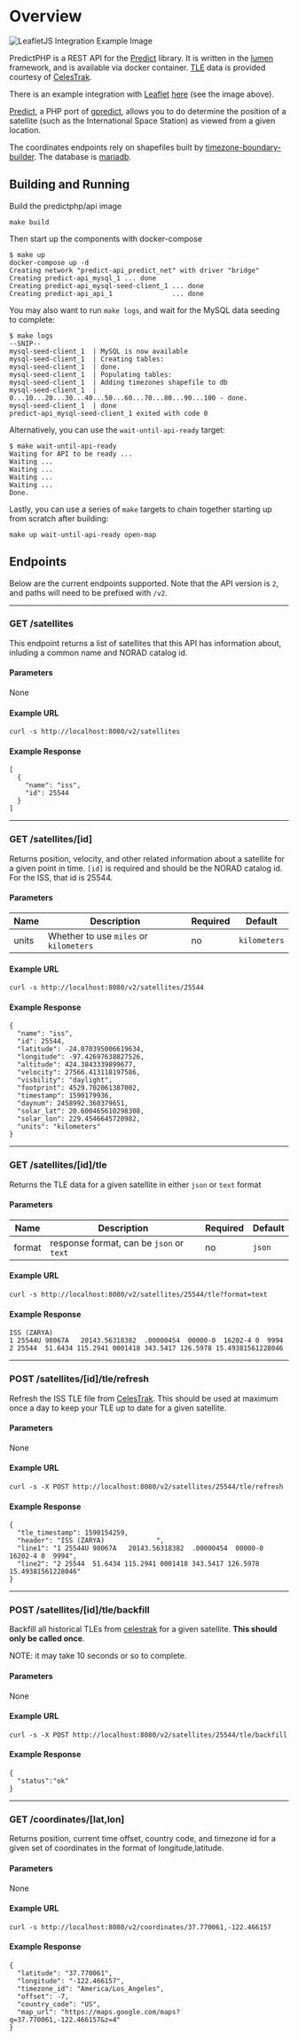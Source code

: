 # Overview

![LeafletJS Integration Example Image](examples/images/leafletjs.png?raw=true)


PredictPHP is a REST API for the [Predict](https://github.com/shupp/Predict) library.  It is written in the [lumen](https://lumen.laravel.com) framework, and is available via docker container.  [TLE](https://en.wikipedia.org/wiki/Two-line_element_set) data is provided courtesy of [CelesTrak](http://celestrak.com).

There is an example integration with [Leaflet](https://leafletjs.com) [here](examples/leafletjs) (see the image above).

[Predict](https://github.com/shupp/Predict), a PHP port of [gpredict](http://gpredict.oz9aec.net), allows you to do determine the position of a satellite (such as the International Space Station) as viewed from a given location.

The coordinates endpoints rely on shapefiles built by [timezone-boundary-builder](https://github.com/evansiroky/timezone-boundary-builder). The database is [mariadb](https://mariadb.org).

## Building and Running

Build the predictphp/api image

```
make build
```

Then start up the components with docker-compose
```
$ make up
docker-compose up -d
Creating network "predict-api_predict_net" with driver "bridge"
Creating predict-api_mysql_1 ... done
Creating predict-api_mysql-seed-client_1 ... done
Creating predict-api_api_1               ... done
```

You may also want to run `make logs`, and wait for the MySQL data seeding to complete:
```
$ make logs
--SNIP--
mysql-seed-client_1  | MySQL is now available
mysql-seed-client_1  | Creating tables:
mysql-seed-client_1  | done.
mysql-seed-client_1  | Populating tables:
mysql-seed-client_1  | Adding timezones shapefile to db
mysql-seed-client_1  | 0...10...20...30...40...50...60...70...80...90...100 - done.
mysql-seed-client_1  | done
predict-api_mysql-seed-client_1 exited with code 0
```

Alternatively, you can use the `wait-until-api-ready` target:
```
$ make wait-until-api-ready
Waiting for API to be ready ...
Waiting ...
Waiting ...
Waiting ...
Waiting ...
Done.
```

Lastly, you can use a series of `make` targets to chain together starting up from scratch after building:

```
make up wait-until-api-ready open-map
```

## Endpoints
Below are the current endpoints supported.  Note that the API version is `2`, and paths will need to be prefixed with `/v2`.

---
### GET /satellites

This endpoint returns a list of satellites that this API has information about, inluding a common name and NORAD catalog id.

#### Parameters
None

#### Example URL
```
curl -s http://localhost:8080/v2/satellites
```

#### Example Response
```
[
  {
    "name": "iss",
    "id": 25544
  }
]
```

---
### GET /satellites/[id]

Returns position, velocity, and other related information about a satellite for a given point in time. `[id]` is required and should be the NORAD catalog id. For the ISS, that id is 25544.

#### Parameters
| Name   | Description | Required | Default |
| ------ | ----------- | -------- | ------- |
| units | Whether to use `miles` or `kilometers` | no | `kilometers` |

#### Example URL
```
curl -s http://localhost:8080/v2/satellites/25544
```

#### Example Response
```
{
  "name": "iss",
  "id": 25544,
  "latitude": -24.070395006619634,
  "longitude": -97.42697638827526,
  "altitude": 424.3843339899677,
  "velocity": 27566.413118197586,
  "visbility": "daylight",
  "footprint": 4529.702061387002,
  "timestamp": 1590179936,
  "daynum": 2458992.360379651,
  "solar_lat": 20.600465610298308,
  "solar_lon": 229.4546645720982,
  "units": "kilometers"
}
```

---
### GET /satellites/[id]/tle

Returns the TLE data for a given satellite in either `json` or `text` format

#### Parameters
| Name   | Description | Required | Default |
| ------ | ----------- | -------- | ------- |
| format | response format, can be `json` or `text` | no | `json` |

#### Example URL
```
curl -s http://localhost:8080/v2/satellites/25544/tle?format=text
```

#### Example Response
```
ISS (ZARYA)
1 25544U 98067A   20143.56318382  .00000454  00000-0  16202-4 0  9994
2 25544  51.6434 115.2941 0001418 343.5417 126.5978 15.49381561228046
```

---
### POST /satellites/[id]/tle/refresh

Refresh the ISS TLE file from [CelesTrak](http://celestrak.com).  This should be used at maximum once a day to keep your TLE up to date for a given satellite.

#### Parameters
None

#### Example URL
```
curl -s -X POST http://localhost:8080/v2/satellites/25544/tle/refresh
```

#### Example Response
```
{
  "tle_timestamp": 1590154259,
  "header": "ISS (ZARYA)             ",
  "line1": "1 25544U 98067A   20143.56318382  .00000454  00000-0  16202-4 0  9994",
  "line2": "2 25544  51.6434 115.2941 0001418 343.5417 126.5978 15.49381561228046"
}
```

---
### POST /satellites/[id]/tle/backfill

Backfill all historical TLEs from [celestrak](http://celestrak.com) for a given satellite.  __This should only be called once__.

NOTE: it may take 10 seconds or so to complete.

#### Parameters
None

#### Example URL
```
curl -s -X POST http://localhost:8080/v2/satellites/25544/tle/backfill
```

#### Example Response
```
{
  "status":"ok"
}
```

---
### GET /coordinates/[lat,lon]

Returns position, current time offset, country code, and timezone id for a given set of coordinates in the format of longitude,latitude.

#### Parameters
None

#### Example URL
```
curl -s http://localhost:8080/v2/coordinates/37.770061,-122.466157
```

#### Example Response
```
{
  "latitude": "37.770061",
  "longitude": "-122.466157",
  "timezone_id": "America/Los_Angeles",
  "offset": -7,
  "country_code": "US",
  "map_url": "https://maps.google.com/maps?q=37.770061,-122.466157&z=4"
}
```
